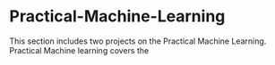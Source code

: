 # Practical-Machine-Learning
  This section includes two projects on the Practical Machine Learning. 
  Practical Machine learning covers the 
